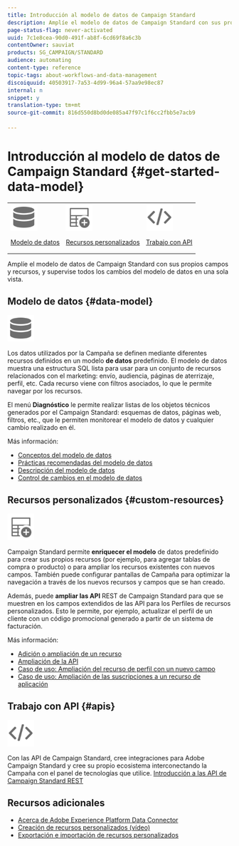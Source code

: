 ```yaml
---
title: Introducción al modelo de datos de Campaign Standard
description: Amplíe el modelo de datos de Campaign Standard con sus propios campos y recursos, y supervise todos los cambios del modelo de datos en una sola vista.
page-status-flag: never-activated
uuid: 7c1e8cea-90d0-491f-ab8f-6cd69f8a6c3b
contentOwner: sauviat
products: SG_CAMPAIGN/STANDARD
audience: automating
content-type: reference
topic-tags: about-workflows-and-data-management
discoiquuid: 40503917-7a53-4d99-96a4-57aa9e98ec87
internal: n
snippet: y
translation-type: tm+mt
source-git-commit: 816d550d8bd0de085a47f97c1f6cc2fbb5e7acb9

---
```



# Introducción al modelo de datos de Campaign Standard {#get-started-data-model}

<table>
<tr>
<td><img src="assets/do-not-localize/icon_datamodel.svg" width="60px"><p><a href="#data-model">Modelo de datos</a></p></td>
<td><img src="assets/do-not-localize/icon_custom.svg" width="60px"><p><a href="#custom-resources">Recursos personalizados</a></p></td><td><img src="assets/do-not-localize/icon_api.svg" width="60px"><p><a href="#custom-resources">Trabajo con API</a></p></td></tr>
</table>

Amplíe el modelo de datos de Campaign Standard con sus propios campos y recursos, y supervise todos los cambios del modelo de datos en una sola vista.

## Modelo de datos {#data-model}

<img src="assets/do-not-localize/icon_datamodel.svg" width="60px">

Los datos utilizados por la Campaña se definen mediante diferentes recursos definidos en un modelo **de datos** predefinido. El modelo de datos muestra una estructura SQL lista para usar para un conjunto de recursos relacionados con el marketing: envío, audiencia, páginas de aterrizaje, perfil, etc. Cada recurso viene con filtros asociados, lo que le permite navegar por los recursos.

El menú **Diagnóstico** le permite realizar listas de los objetos técnicos generados por el Campaign Standard: esquemas de datos, páginas web, filtros, etc., que le permiten monitorear el modelo de datos y cualquier cambio realizado en él.

Más información:

* [Conceptos del modelo de datos](../../developing/using/data-model-concepts.md)
* [Prácticas recomendadas del modelo de datos](../../developing/using/data-model-best-practices.md)
* [Descripción del modelo de datos](../../developing/using/datamodel-introduction.md)
* [Control de cambios en el modelo de datos](../../developing/using/monitoring-data-model-changes.md)

## Recursos personalizados {#custom-resources}

<img src="assets/do-not-localize/icon_custom.svg" width="60px">

Campaign Standard permite **enriquecer el modelo** de datos predefinido para crear sus propios recursos (por ejemplo, para agregar tablas de compra o producto) o para ampliar los recursos existentes con nuevos campos. También puede configurar pantallas de Campaña para optimizar la navegación a través de los nuevos recursos y campos que se han creado.

Además, puede **ampliar las API** REST de Campaign Standard para que se muestren en los campos extendidos de las API para los Perfiles de recursos personalizados. Esto le permite, por ejemplo, actualizar el perfil de un cliente con un código promocional generado a partir de un sistema de facturación.

Más información:

* [Adición o ampliación de un recurso](../../developing/using/key-steps-to-add-a-resource.md)
* [Ampliación de la API](../../developing/using/about-extending-the-api.md)
* [Caso de uso: Ampliación del recurso de perfil con un nuevo campo](../../developing/using/extending-the-profile-resource-with-a-new-field.md)
* [Caso de uso: Ampliación de las suscripciones a un recurso de aplicación](../../developing/using/extending-the-subscriptions-to-an-application-resource.md)

## Trabajo con API {#apis}

<img src="assets/do-not-localize/icon_api.svg" width="60px">

Con las API de Campaign Standard, cree integraciones para Adobe Campaign Standard y cree su propio ecosistema interconectando la Campaña con el panel de tecnologías que utilice. [Introducción a las API de Campaign Standard REST](../../api/using/get-started-apis.md)

## Recursos adicionales

* [Acerca de Adobe Experience Platform Data Connector](../../developing/using/aep-about-data-connector.md)
* [Creación de recursos personalizados (vídeo)](https://docs.adobe.com/content/help/en/campaign-standard-learn/tutorials/developing/custom-resources-develop/creating-custom-resources.html)
* [Exportación e importación de recursos personalizados](https://helpx.adobe.com/campaign/kb/acs-get-started-with-cusres.html)
